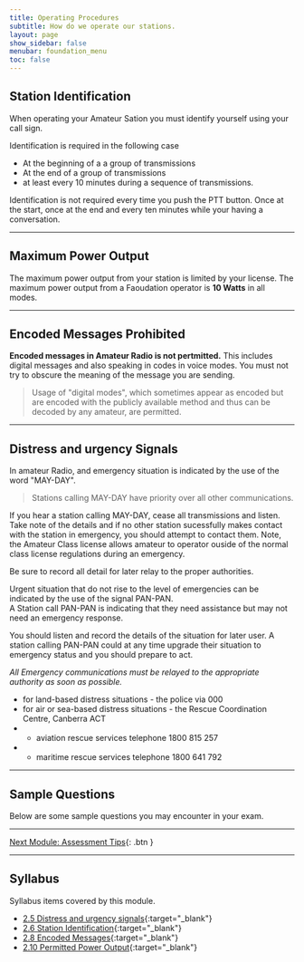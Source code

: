 ```yaml
---
title: Operating Procedures
subtitle: How do we operate our stations.
layout: page
show_sidebar: false
menubar: foundation_menu
toc: false
---
```


## Station Identification

When operating your Amateur Sation you must identify yourself using your call sign.

Identification is required in the following case

- At the beginning of a a group of transmissions
- At the end of a group of transmissions
- at least every 10 minutes during a sequence of transmissions.

Identification is not required every time you push the PTT button. Once at the start, once at the end and every ten minutes while your having a conversation.

---

## Maximum Power Output

The maximum power output from your station is limited by your license. The maximum power output from a Faoudation operator is **10 Watts** in all modes.

---

## Encoded Messages Prohibited

**Encoded messages in Amateur Radio is not pertmitted.** This includes digital messages and also speaking in codes in voice modes. You must not try to obscure the meaning of the message you are sending.

>Usage of "digital modes", which sometimes appear as encoded but are encoded with the publicly available method and thus can be decoded by any amateur, are permitted.

---

## Distress and urgency Signals

In amateur Radio, and emergency situation is indicated by the use of the word "MAY-DAY".

>Stations calling MAY-DAY have priority over all other communications.

If you hear a station calling MAY-DAY, cease all transmissions and listen. Take note of the details and if no other station sucessfully makes contact with the station in emergency, you should attempt to contact them. Note, the Amateur Class license allows amateur to operator ouside of the normal class license regulations during an emergency. 

Be sure to record all detail for later relay to the proper authorities.

Urgent situation that do not rise to the level of emergencies can be indicated by the use of the signal PAN-PAN.  
A Station call PAN-PAN is indicating that they need assistance but may not need an emergency response. 

You should listen and record the details of the situation for later user. A station calling PAN-PAN could at any time upgrade their situation to emergency status and you should prepare to act.

*All Emergency communications must be relayed to the appropriate authority as soon as possible.*

- for land-based distress situations - the police via 000
- for air or sea-based distress situations - the Rescue Coordination Centre, Canberra ACT
- - aviation rescue services telephone 1800 815 257
- - maritime rescue services telephone 1800 641 792

---

## Sample Questions

Below are some sample questions you may encounter in your exam.

---

[Next Module: Assessment Tips](../assessment_tips){: .btn }

---

## Syllabus

Syllabus items covered by this module.

- [2.5 Distress and urgency signals](../../syllabus/){:target="_blank"}
- [2.6 Station Identification](../../syllabus/){:target="_blank"}
- [2.8 Encoded Messages](../../syllabus/){:target="_blank"}
- [2.10 Permitted Power Output](../../syllabus/){:target="_blank"}
